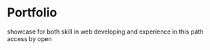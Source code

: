 # Portfolio
showcase for both skill in web developing and experience in this path 
access by open <link>
